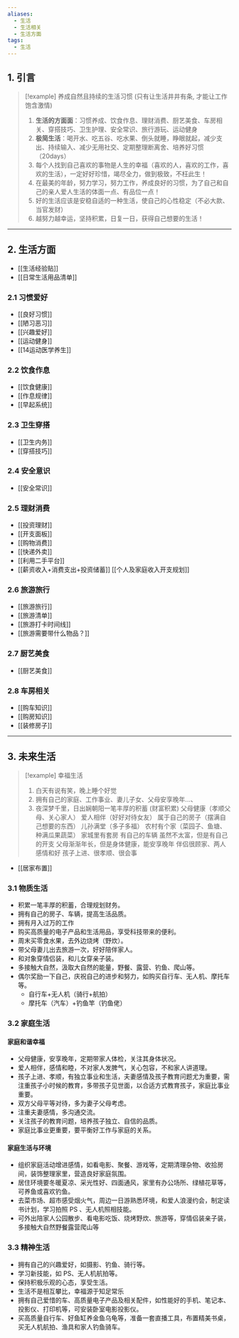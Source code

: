 ```yaml
---
aliases:
  - 生活
  - 生活相关
  - 生活方面
tags:
  - 生活
---
```

## 1. 引言
> [!example] 养成自然且持续的生活习惯 (只有让生活井井有条, 才能让工作饱含激情)
> 1. **生活的方面面**：习惯养成、饮食作息、理财消费、厨艺美食、车房相关、穿搭技巧、卫生护理、安全常识、旅行游玩、运动健身
> 2. **极简生活**：喝开水、吃五谷、吃水果、倒头就睡，睁眼就起，减少支出、持续输入、减少无用社交、定期整理断离舍、培养好习惯（20days）
> 3. 每个人找到自己喜欢的事物是人生的幸福（喜欢的人，喜欢的工作，喜欢的生活），一定好好珍惜，竭尽全力，做到极致，不枉此生！
> 4. 在最美的年龄，努力学习，努力工作，养成良好的习惯，为了自己和自己的亲人爱人生活的体面一点、有品位一点！
> 5. 好的生活应该是安稳自适的一种生活，使自己的心性稳定（不必大款、当官发财）
> 6. 越努力越幸运，坚持积累，日复一日，获得自己想要的生活！

---
## 2. 生活方面 
- [[生活经验贴]]
- [[日常生活用品清单]]
### 2.1 习惯爱好
- [[良好习惯]]
- [[陋习恶习]]
- [[兴趣爱好]]
- [[运动健身]]
- [[14运动医学养生]]
### 2.2 饮食作息 
- [[饮食健康]]
- [[作息规律]]
- [[早起系统]]
### 2.3 卫生穿搭
- [[卫生内务]]
- [[穿搭技巧]]
### 2.4 安全意识 
- [[安全常识]]
### 2.5 理财消费
- [[投资理财]]
- [[开支面板]]
- [[购物消费]]
- [[快递外卖]]
- [[利用二手平台]]
- [[薪资收入+消费支出+投资储蓄]] [[个人及家庭收入开支规划]]
### 2.6 旅游旅行 
- [[旅游旅行]]
- [[旅游清单]]
- [[旅游打卡时间线]]
- [[旅游需要带什么物品？]]
### 2.7 厨艺美食 
- [[厨艺美食]]
### 2.8 车房相关 
- [[购车知识]] 
- [[购房知识]] 
- [[装修房子]]
***
## 3. 未来生活 
> [!example]  幸福生活
> 1. 白天有说有笑，晚上睡个好觉
> 2. 拥有自己的家庭、工作事业、妻儿子女、父母安享晚年...、
> 3. 夜深梦千里，日出娴朝阳一笔丰厚的积蓄 (财富积累)
> 父母健康（孝顺父母、关心家人）
> 爱人相伴（好好对待女友）
> 属于自己的房子（摆满自己想要的东西）
> 儿孙满堂（多子多福）
> 农村有个家（菜园子、鱼塘、种满瓜果蔬菜）
> 家城里有套房
> 有自己的车辆
> 虽然不太富，但是有自己的开支
> 父母渐渐年长，但是身体健康，能安享晚年
> 伴侣很顾家、两人感情和好
> 孩子上进、很孝顺、很会事
- [[居家布置]] 
### 3.1 物质生活 
- 积累一笔丰厚的积蓄，合理规划财务。 
- 拥有自己的房子、车辆，提高生活品质。
- 拥有月入过万的工作
- 购买高质量的电子产品和生活用品，享受科技带来的便利。 
- 周末买零食水果，去外边烧烤（野炊）。
- 带父母妻儿出去旅游一次，好好陪伴家人。
- 和对象穿情侣装，和儿女穿亲子装。
- 多接触大自然，汲取大自然的能量，野餐、露营、钓鱼、爬山等。
- 偶尔奖励一下自己，庆祝自己的进步和努力，如购买自行车、无人机、摩托车等。
	- 自行车+无人机（骑行+航拍）
	- 摩托车（汽车）+钓鱼竿（钓鱼佬）
### 3.2 家庭生活 
#### 家庭和谐幸福 
- 父母健康，安享晚年，定期带家人体检，关注其身体状况。
- 爱人相伴，感情和睦，不对家人发脾气，关心包容，不和家人讲道理。
- 孩子上进、孝顺，有独立事业和生活，夫妻感情及孩子教育问题尤为重要，需注重孩子小时候的教育，多带孩子见世面，以合适方式教育孩子，家庭比事业重要。
- 双方父母平等对待，多为妻子父母考虑。
- 注重夫妻感情，多沟通交流。
- 关注孩子的教育问题，培养孩子独立、自信的品质。
- 家庭比事业更重要，要平衡好工作与家庭的关系。
#### 家庭生活与环境 
- 组织家庭活动增进感情，如看电影、聚餐、游戏等，定期清理杂物、收拾房间，装饰整理家里，营造良好家庭氛围。
- 居住环境要冬暖夏凉、采光性好、四面通风，家里有办公场所、绿植花草等，可养鱼或喜欢钓鱼。
- 去菜市场、超市感受烟火气，周边一日游熟悉环境，和爱人浪漫约会，制定读书计划，学习拍照 PS 、无人机照相技能。
- 可外出陪家人公园散步、看电影吃饭、烧烤野炊、旅游等，穿情侣装亲子装，多接触大自然野餐露营爬山等
### 3.3 精神生活 
- 拥有自己的兴趣爱好，如摄影、钓鱼、骑行等。
- 学习新技能，如 PS、无人机航拍等。
- 保持积极乐观的心态，享受生活。 
- 生活不是相互攀比，幸福源于知足常乐
-  拥有自己爱惜的车、高质量电子产品及相关配件，如性能好的手机、笔记本、投影仪、打印机等，可安装卧室电影投影仪。
- 买高质量自行车、好鱼缸养金鱼乌龟等，准备一套直播工具，布置精美书桌，买无人机航拍、渔具和家人钓鱼骑车。

